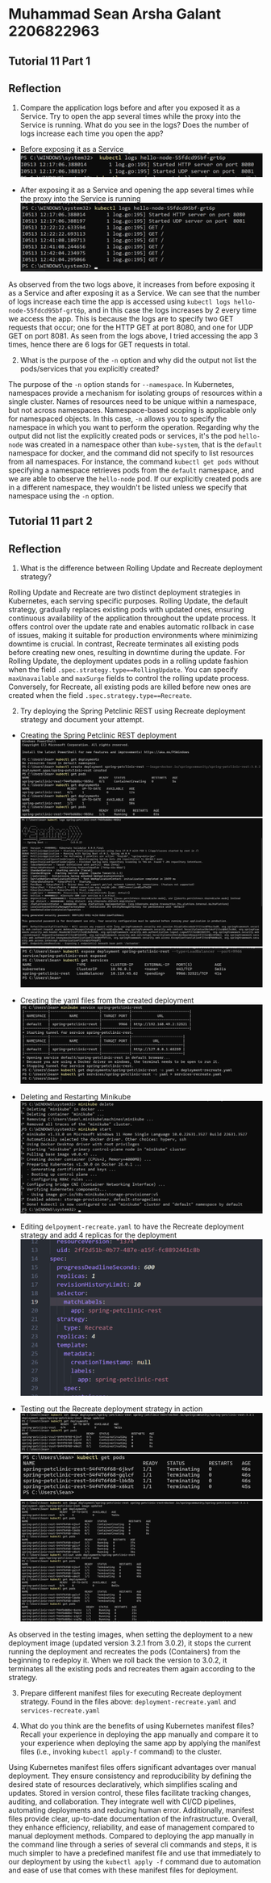 # Muhammad Sean Arsha Galant 2206822963
## Tutorial 11 Part 1
## Reflection
1. Compare the application logs before and after you exposed it as a Service. Try to open the app several times while the proxy into the Service is running. What do you see in the logs? Does the number of logs increase each time you open the app?
- Before exposing it as a Service
![Screenshot 2024-05-13 193310.png](assets%2FScreenshot%202024-05-13%20193310.png)

- After exposing it as a Service and opening the app several times while the proxy into the Service is running
![Screenshot 2024-05-13 194216.png](assets%2FScreenshot%202024-05-13%20194216.png)

As observed from the two logs above, it increases from before exposing it as a Service and after exposing it as a Service. We can see that the number of logs increase each time the app is accessed using `kubectl logs hello-node-55fdcd95bf-grt6p`, and in this case the logs increases by 2 every time we access the app. This is because the logs are to specify two
GET requests that occur; one for the HTTP GET at port 8080, and one for UDP GET on port 8081. As seen from the logs above, I tried accessing the app 3 times, hence there are 6 logs for GET requests in total.

2. What is the purpose of the `-n` option and why did the output not list the pods/services that you explicitly created?

The purpose of the `-n` option stands for `--namespace`. In Kubernetes, namespaces provide a mechanism for isolating groups of resources within a single cluster. Names of resources need to be unique within a namespace, but not across namespaces. Namespace-based scoping is applicable only for namespaced objects.
In this case, `-n` allows you to specify the namespace in which you want to perform the operation. Regarding why the output did not list the explicitly created pods or services, it's the pod `hello-node` was created in a namespace other than `kube-system`, that is the `default` namespace for docker, 
and the command did not specify to list resources from all namespaces. For instance, the command `kubectl get pods` without specifying a namespace retrieves pods from the `default` namespace, and we are able to observe the `hello-node` pod. If our explicitly created pods are in a different namespace, they wouldn't be listed unless we specify that namespace using the `-n` option.

## Tutorial 11 part 2
## Reflection

1. What is the difference between Rolling Update and Recreate deployment strategy?

Rolling Update and Recreate are two distinct deployment strategies in Kubernetes, each serving specific purposes. Rolling Update, the default strategy, gradually replaces existing pods with updated ones, ensuring continuous availability of the application throughout the update process. It offers control over the update rate and enables automatic rollback in case of issues, making 
it suitable for production environments where minimizing downtime is crucial. In contrast, Recreate terminates all existing pods before creating new ones, resulting in downtime during the update. For Rolling Update, the deployment updates pods in a rolling update fashion when the field `.spec.strategy.type==RollingUpdate`. You can specify `maxUnavailable` and `maxSurge` fields to control the rolling update process.
Conversely, for Recreate, all existing pods are killed before new ones are created when the field `.spec.strategy.type==Recreate`. 

2. Try deploying the Spring Petclinic REST using Recreate deployment strategy and document your attempt.

- Creating the Spring Petclinic REST deployment
![Screenshot 2024-05-14 125314.png](assets%2FScreenshot%202024-05-14%20125314.png)
![Screenshot 2024-05-14 125322.png](assets%2FScreenshot%202024-05-14%20125322.png)
![Screenshot 2024-05-14 125529.png](assets%2FScreenshot%202024-05-14%20125529.png)

- Creating the yaml files from the created deployment
![Screenshot 2024-05-14 131450.png](assets%2FScreenshot%202024-05-14%20131450.png)

- Deleting and Restarting Minikube
![Screenshot 2024-05-14 131808.png](assets%2FScreenshot%202024-05-14%20131808.png)

- Editing `delpoyment-recreate.yaml` to have the Recreate deployment strategy and add 4 replicas for the deployment
![Screenshot 2024-05-14 132441.png](assets%2FScreenshot%202024-05-14%20132441.png)

- Testing out the Recreate deployment strategy in action
![Screenshot 2024-05-14 132745.png](assets%2FScreenshot%202024-05-14%20132745.png)
![Screenshot 2024-05-14 132823.png](assets%2FScreenshot%202024-05-14%20132823.png)
![Screenshot 2024-05-14 133203.png](assets%2FScreenshot%202024-05-14%20133203.png)

As observed in the testing images, when setting the deployment to a new deployment image (updated version 3.2.1 from 3.0.2), it stops the current running the deployment and recreates the pods (Containers) from the beginning to redeploy it. When we roll back the version to 3.0.2, it terminates all the existing pods and recreates them again according to the strategy.

3. Prepare different manifest files for executing Recreate deployment strategy.
Found in the files above: `deployment-recreate.yaml` and `services-recreate.yaml`

4. What do you think are the benefits of using Kubernetes manifest files? Recall your experience in deploying the app manually and compare it to your experience when deploying the same app by applying the manifest files (i.e., invoking `kubectl apply-f` command) to the cluster.

Using Kubernetes manifest files offers significant advantages over manual deployment. They ensure consistency and reproducibility by defining the desired state of resources declaratively, which simplifies scaling and updates. Stored in version control, these files facilitate 
tracking changes, auditing, and collaboration. They integrate well with CI/CD pipelines, automating deployments and reducing human error. Additionally, manifest files provide clear, up-to-date documentation of the infrastructure. Overall, they enhance efficiency, reliability, and ease of management compared to manual deployment methods.
Compared to deploying the app manually in the command line through a series of several cli commands and steps, it is much simpler to have a predefined manifest file and use that immediately to our deployment by using the `kubectl apply -f` command due to automation and ease of use that comes with these manifest files for deployment.









